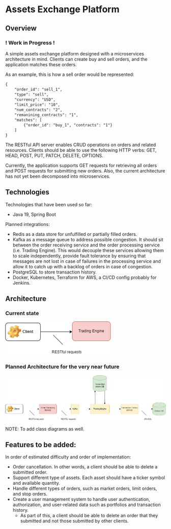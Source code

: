# Assets Exchange Platform

## Overview

### ! Work in Progress !

A simple assets exchange platform designed with a microservices architecture in mind. Clients can create buy and sell orders, and the application matches these orders.

As an example, this is how a sell order would be represented:

```
{
    "order_id": "sell_1",
    "type": "sell",
    "currency": "USD",
    "limit_price": "10",
    "num_contracts": "2",
    "remanining_contracts": "1",
    "matches": [
        {"order_id": "buy_1", "contracts": "1"}
    ]
}
```

The RESTful API server enables CRUD operations on orders and related resources. Clients should be able to use the following HTTP verbs: GET, HEAD, POST, PUT, PATCH, DELETE, OPTIONS.

Currently, the application supports GET requests for retrieving all orders and POST requests for submitting new orders. Also, the current architecture has not yet been decomposed into microservices.

## Technologies

Technologies that have been used so far:
- Java 19, Spring Boot

Planned integrations:
- Redis as a data store for unfulfilled or partially filled orders.
- Kafka as a message queue to address possible congestion. It should sit between the order receiving service and the order processing service (i.e. Trading Engine). This would decouple these services allowing them to scale independently, provide fault tolerance by ensuring that messages are not lost in case of failures in the processing service and allow it to catch up with a backlog of orders in case of congestion.
- PostgreSQL to store transaction history.
- Docker, Kubernetes, Terraform for AWS, a CI/CD config probably for Jenkins.

## Architecture
### Current state
![](current_state.png)

### Planned Architecture for the very near future
![](assetsexchange.png)

NOTE: To add class diagrams as well.

## Features to be added:
In order of estimated difficulty and order of implementation:
- Order cancellation. In other words, a client should be able to delete a submitted order.
- Support different type of assets. Each asset should have a ticker symbol and available quantity.
- Handle different types of orders, such as market orders, limit orders, and stop orders.
- Create a user management system to handle user authentication, authorization, and user-related data such as portfolios and transaction history.
    - As part of this, a client should be able to delete an order that they submitted and not those submitted by other clients.

